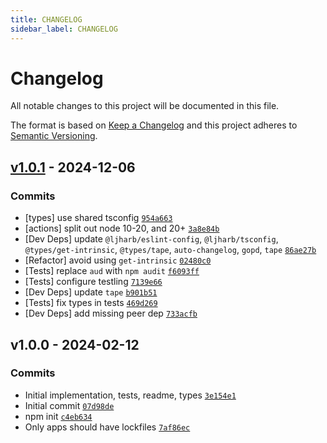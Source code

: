 ```yaml
---
title: CHANGELOG
sidebar_label: CHANGELOG
---
```

# Changelog

All notable changes to this project will be documented in this file.

The format is based on [Keep a Changelog](https://keepachangelog.com/en/1.0.0/)
and this project adheres to [Semantic Versioning](https://semver.org/spec/v2.0.0.html).

## [v1.0.1](https://github.com/ljharb/es-define-property/compare/v1.0.0...v1.0.1) - 2024-12-06

### Commits

- [types] use shared tsconfig [`954a663`](https://github.com/ljharb/es-define-property/commit/954a66360326e508a0e5daa4b07493d58f5e110e)
- [actions] split out node 10-20, and 20+ [`3a8e84b`](https://github.com/ljharb/es-define-property/commit/3a8e84b23883f26ff37b3e82ff283834228e18c6)
- [Dev Deps] update `@ljharb/eslint-config`, `@ljharb/tsconfig`, `@types/get-intrinsic`, `@types/tape`, `auto-changelog`, `gopd`, `tape` [`86ae27b`](https://github.com/ljharb/es-define-property/commit/86ae27bb8cc857b23885136fad9cbe965ae36612)
- [Refactor] avoid using `get-intrinsic` [`02480c0`](https://github.com/ljharb/es-define-property/commit/02480c0353ef6118965282977c3864aff53d98b1)
- [Tests] replace `aud` with `npm audit` [`f6093ff`](https://github.com/ljharb/es-define-property/commit/f6093ff74ab51c98015c2592cd393bd42478e773)
- [Tests] configure testling [`7139e66`](https://github.com/ljharb/es-define-property/commit/7139e66959247a56086d9977359caef27c6849e7)
- [Dev Deps] update `tape` [`b901b51`](https://github.com/ljharb/es-define-property/commit/b901b511a75e001a40ce1a59fef7d9ffcfc87482)
- [Tests] fix types in tests [`469d269`](https://github.com/ljharb/es-define-property/commit/469d269fd141b1e773ec053a9fa35843493583e0)
- [Dev Deps] add missing peer dep [`733acfb`](https://github.com/ljharb/es-define-property/commit/733acfb0c4c96edf337e470b89a25a5b3724c352)

## v1.0.0 - 2024-02-12

### Commits

- Initial implementation, tests, readme, types [`3e154e1`](https://github.com/ljharb/es-define-property/commit/3e154e11a2fee09127220f5e503bf2c0a31dd480)
- Initial commit [`07d98de`](https://github.com/ljharb/es-define-property/commit/07d98de34a4dc31ff5e83a37c0c3f49e0d85cd50)
- npm init [`c4eb634`](https://github.com/ljharb/es-define-property/commit/c4eb6348b0d3886aac36cef34ad2ee0665ea6f3e)
- Only apps should have lockfiles [`7af86ec`](https://github.com/ljharb/es-define-property/commit/7af86ec1d311ec0b17fdfe616a25f64276903856)

